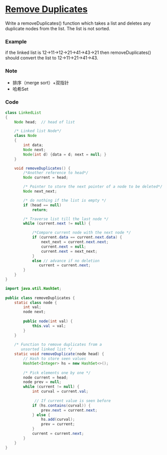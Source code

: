 # [Remove Duplicates](https://www.geeksforgeeks.org/remove-duplicates-from-an-unsorted-linked-list/)

Write a removeDuplicates\(\) function which takes a list and deletes any duplicate nodes from the list. The list is not sorted.

### Example

if the linked list is 12-&gt;11-&gt;12-&gt;21-&gt;41-&gt;43-&gt;21 then removeDuplicates\(\) should convert the list to 12-&gt;11-&gt;21-&gt;41-&gt;43.

### Note

* 排序（merge sort）+双指针
* 哈希Set

### Code

```java
class LinkedList 
{ 
    Node head;  // head of list 

    /* Linked list Node*/
    class Node 
    { 
        int data; 
        Node next; 
        Node(int d) {data = d; next = null; } 
    } 

    void removeDuplicates() { 
        /*Another reference to head*/
        Node current = head; 

        /* Pointer to store the next pointer of a node to be deleted*/
        Node next_next; 

        /* do nothing if the list is empty */
        if (head == null)     
            return; 

        /* Traverse list till the last node */
        while (current.next != null) { 

            /*Compare current node with the next node */
            if (current.data == current.next.data) { 
                next_next = current.next.next; 
                current.next = null; 
                current.next = next_next; 
            } 
            else // advance if no deletion 
               current = current.next; 
        } 
    } 
}
```

```java
import java.util.HashSet; 
  
public class removeDuplicates { 
    static class node { 
        int val; 
        node next; 
  
        public node(int val) { 
            this.val = val; 
        } 
    } 
      
    /* Function to remove duplicates from a 
       unsorted linked list */
    static void removeDuplicate(node head) { 
        // Hash to store seen values 
        HashSet<Integer> hs = new HashSet<>(); 
      
        /* Pick elements one by one */
        node current = head; 
        node prev = null; 
        while (current != null) { 
            int curval = current.val; 
              
             // If current value is seen before 
            if (hs.contains(curval)) { 
                prev.next = current.next; 
            } else { 
                hs.add(curval); 
                prev = current; 
            } 
            current = current.next; 
        }  
    } 
}
```



